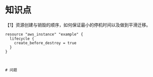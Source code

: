 # 知识点
【1】资源创建与销毁的顺序，如何保证最小的停机时间以及做到平滑迁移。
```
resource "aws_instance" "example" {
  lifecycle {
    create_before_destroy = true
  }
}



# 问题
